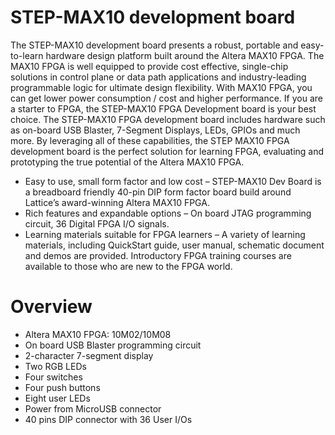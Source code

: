 # STEP-MAX10 development board

The STEP-MAX10 development board presents a robust, portable and easy-to-learn hardware design platform built around the Altera MAX10 FPGA. The MAX10 FPGA is well equipped to provide cost effective, single-chip solutions in control plane or data path applications and industry-leading programmable logic for ultimate design flexibility. With MAX10 FPGA, you can get lower power consumption / cost and higher performance. If you are a starter to FPGA, the STEP-MAX10 FPGA Development board is your best choice.
The STEP-MAX10 FPGA development board includes hardware such as on-board USB Blaster, 7-Segment Displays, LEDs, GPIOs and much more. By leveraging all of these capabilities, the STEP MAX10 FPGA development board is the perfect solution for learning FPGA, evaluating and prototyping the true potential of the Altera MAX10 FPGA.
* Easy to use, small form factor and low cost – STEP-MAX10 Dev Board is a breadboard friendly 40-pin DIP form factor board build around Lattice’s award-winning Altera MAX10 FPGA.
* Rich features and expandable options – On board JTAG programming circuit, 36 Digital FPGA I/O signals.
* Learning materials suitable for FPGA learners – A variety of learning materials, including QuickStart guide, user manual, schematic document and demos are provided. Introductory FPGA training courses are available to those who are new to the FPGA world.

# Overview
* Altera MAX10 FPGA: 10M02/10M08
* On board USB Blaster programming circuit
* 2-character 7-segment display
* Two RGB LEDs
* Four switches
* Four push buttons
* Eight user LEDs
* Power from MicroUSB connector
* 40 pins DIP connector with 36 User I/Os
